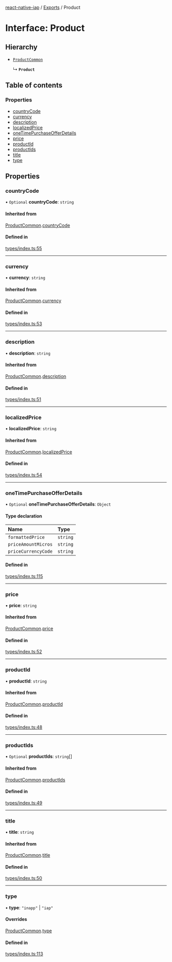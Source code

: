 [react-native-iap](../..) / [Exports](../modules.md) / Product

# Interface: Product

## Hierarchy

- [`ProductCommon`](ProductCommon.md)

  ↳ **`Product`**

## Table of contents

### Properties

- [countryCode](Product.md#countrycode)
- [currency](Product.md#currency)
- [description](Product.md#description)
- [localizedPrice](Product.md#localizedprice)
- [oneTimePurchaseOfferDetails](Product.md#onetimepurchaseofferdetails)
- [price](Product.md#price)
- [productId](Product.md#productid)
- [productIds](Product.md#productids)
- [title](Product.md#title)
- [type](Product.md#type)

## Properties

### countryCode

• `Optional` **countryCode**: `string`

#### Inherited from

[ProductCommon](ProductCommon.md).[countryCode](ProductCommon.md#countrycode)

#### Defined in

[types/index.ts:55](https://github.com/dooboolab/react-native-iap/blob/fd959a5/src/types/index.ts#L55)

___

### currency

• **currency**: `string`

#### Inherited from

[ProductCommon](ProductCommon.md).[currency](ProductCommon.md#currency)

#### Defined in

[types/index.ts:53](https://github.com/dooboolab/react-native-iap/blob/fd959a5/src/types/index.ts#L53)

___

### description

• **description**: `string`

#### Inherited from

[ProductCommon](ProductCommon.md).[description](ProductCommon.md#description)

#### Defined in

[types/index.ts:51](https://github.com/dooboolab/react-native-iap/blob/fd959a5/src/types/index.ts#L51)

___

### localizedPrice

• **localizedPrice**: `string`

#### Inherited from

[ProductCommon](ProductCommon.md).[localizedPrice](ProductCommon.md#localizedprice)

#### Defined in

[types/index.ts:54](https://github.com/dooboolab/react-native-iap/blob/fd959a5/src/types/index.ts#L54)

___

### oneTimePurchaseOfferDetails

• `Optional` **oneTimePurchaseOfferDetails**: `Object`

#### Type declaration

| Name | Type |
| :------ | :------ |
| `formattedPrice` | `string` |
| `priceAmountMicros` | `string` |
| `priceCurrencyCode` | `string` |

#### Defined in

[types/index.ts:115](https://github.com/dooboolab/react-native-iap/blob/fd959a5/src/types/index.ts#L115)

___

### price

• **price**: `string`

#### Inherited from

[ProductCommon](ProductCommon.md).[price](ProductCommon.md#price)

#### Defined in

[types/index.ts:52](https://github.com/dooboolab/react-native-iap/blob/fd959a5/src/types/index.ts#L52)

___

### productId

• **productId**: `string`

#### Inherited from

[ProductCommon](ProductCommon.md).[productId](ProductCommon.md#productid)

#### Defined in

[types/index.ts:48](https://github.com/dooboolab/react-native-iap/blob/fd959a5/src/types/index.ts#L48)

___

### productIds

• `Optional` **productIds**: `string`[]

#### Inherited from

[ProductCommon](ProductCommon.md).[productIds](ProductCommon.md#productids)

#### Defined in

[types/index.ts:49](https://github.com/dooboolab/react-native-iap/blob/fd959a5/src/types/index.ts#L49)

___

### title

• **title**: `string`

#### Inherited from

[ProductCommon](ProductCommon.md).[title](ProductCommon.md#title)

#### Defined in

[types/index.ts:50](https://github.com/dooboolab/react-native-iap/blob/fd959a5/src/types/index.ts#L50)

___

### type

• **type**: ``"inapp"`` \| ``"iap"``

#### Overrides

[ProductCommon](ProductCommon.md).[type](ProductCommon.md#type)

#### Defined in

[types/index.ts:113](https://github.com/dooboolab/react-native-iap/blob/fd959a5/src/types/index.ts#L113)
